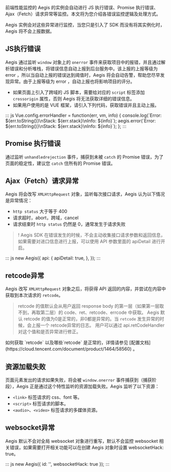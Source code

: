 ﻿
前端性能监控的 Aegis 的实例会自动进行 JS 执行错误、Promise 执行错误、Ajax（Fetch）请求异常等监控。本文将为您介绍各错误监控逻辑及处理方式。

<dx-alert infotype="notice" title="">
 Aegis 实例会对这些异常进行监控，当您只是引入了 SDK 而没有将其实例化时，Aegis 将不会上报数据。
</dx-alert>

## JS执行错误

Aegis 通过监听 `window` 对象上的 `onerror` 事件来获取项目中的报错，并且通过解析错误和分析堆栈，将错误信息自动上报到后台服务中。该上报的上报等级为 error ，所以当自动上报的错误达到阈值时，Aegis 将会自动告警，帮助您尽早发现异常。由于上报等级为 error ，自动上报也将影响项目的评分。


- 如果页面上引入了跨域的 JS 脚本，需要给对应的 `script` 标签添加 `crossorigin` 属性，否则 Aegis 将无法获取详细的错误信息。
- 如果用户使用的是 VUE 框架，请引入下列代码，获取错误并且主动上报。
<dx-codeblock>
:::  js
Vue.config.errorHandler = function(err, vm, info) {
  console.log(`Error: ${err.toString()}\nStack: ${err.stack}\nInfo: ${info}`);
  aegis.error(`Error: ${err.toString()}\nStack: ${err.stack}\nInfo: ${info}`);
};
:::
</dx-codeblock>


## Promise 执行错误

通过监听 `unhandledrejection` 事件，捕获到未被 `catch` 的 Promise 错误，为了页面的稳定性，建议您 `catch` 住所有的 Promise 错误。

## Ajax（Fetch）请求异常

Aegis 将会改写 `XMLHttpRequest` 对象，监听每次接口请求，Aegis 认为以下情况是异常情况：  

- `http status` 大于等于 400
- 请求超时，abort，跨域，cancel
- 请求结束时 `http status` 仍然是 0，通常发生于请求失败

>! Aegis SDK 在错误发生的时候，不会主动收集接口请求参数和返回信息，如果需要对进口信息进行上报，可以使用 API 参数里面的 apiDetail 进行开启。

<dx-codeblock>
:::  js
new Aegis({
  api: {
    apiDetail: true,
  },
});
:::
</dx-codeblock>

## retcode异常

Aegis 改写 `XMLHttpRequest` 对象之后，将获得 API 返回的内容，并尝试在内容中获取到本次请求的 `retcode`。

> retcode 的值默认会从用户返回 response body 的第一层（如果第一层取不到，再取第二层）的 code、ret、retcode、errcode 中获取。
> Aegis 默认 retcode 的值为0是正常的，非0都是异常的。当 `retcode` 发生异常的时候，会上报一个 retcode异常的日志。
> 用户可以通过 api.retCodeHandler 对这个值和是否异常进行修正。

<dx-alert infotype="explain" title="">
如何获取 `retcode` 以及哪些`retcode` 是正常的，详情请参见 [配置文档](https://cloud.tencent.com/document/product/1464/58560) 。
</dx-alert>

## 资源加载失败

页面元素发出的请求如果失败，将会被 `window.onerror` 事件捕获到（捕获阶段），Aegis 正是通过这个特性监听的资源加载失败。Aegis 监听了以下资源：  

- `<link>` 标签请求的 css、font 等。
-  `<script>` 标签请求的脚本。
-  `<audio>`、`<video>` 标签请求的多媒体资源。

## websocket异常

Aegis 默认不会对全局 websocket 对象进行重写，默认不会监控 websocket 相关错误，如果需要打开相关功能可以在创建 Aegis 对象时设置 websocketHack: true。

<dx-codeblock>
:::  js
new Aegis({
  id: '',
  websocketHack: true
});
:::
</dx-codeblock>
